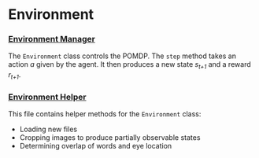 # Environment


### [Environment Manager](https://github.com/jordanott/ML-Project/blob/master/src/environment/env_manager.py)
The ```Environment``` class controls the POMDP. The ```step``` method takes an action *a* given by the agent. It then produces a new state *s<sub>t+1</sub>* and a reward *r<sub>t+1</sub>*.

### [Environment Helper](https://github.com/jordanott/ML-Project/blob/master/src/environment/env_helper.py)
This file contains helper methods for the ```Environment``` class:
* Loading new files
* Cropping images to produce partially observable states
* Determining overlap of words and eye location
